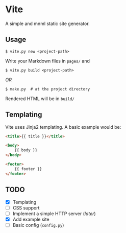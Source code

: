 # Vite
A simple and mnml static site generator.

## Usage
```console
$ vite.py new <project-path>
```
Write your Markdown files in `pages/` and  
```console
$ vite.py build <project-path>
```

*OR*

```console
$ make.py  # at the project directory
```
Rendered HTML will be in `build/`

## Templating
Vite uses Jinja2 templating. A basic example would be: 
```html
<title>{{ title }}</title>

<body>
	{{ body }}
</body>

<footer>
	{{ footer }}
</footer>
```

## TODO

- [x] Templating
- [ ] CSS support
- [ ] Implement a simple HTTP server (_later_)
- [x] Add example site
- [ ] Basic config (`config.py`)
